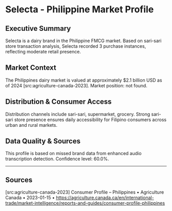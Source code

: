 # Selecta - Philippine Market Profile
## Executive Summary
Selecta is a dairy brand in the Philippine FMCG market. Based on sari-sari store transaction analysis, Selecta recorded 3 purchase instances, reflecting moderate retail presence.

## Market Context
The Philippines dairy market is valued at approximately $2.1 billion USD as of 2024 [src:agriculture-canada-2023]. Market position: not found. 
## Distribution & Consumer Access
Distribution channels include sari-sari, supermarket, grocery. Strong sari-sari store presence ensures daily accessibility for Filipino consumers across urban and rural markets.

## Data Quality & Sources
This profile is based on missed brand data from enhanced audio transcription detection. Confidence level: 60.0%.

---

## Sources
[src:agriculture-canada-2023] Consumer Profile – Philippines • Agriculture Canada • 2023-01-15 • https://agriculture.canada.ca/en/international-trade/market-intelligence/reports-and-guides/consumer-profile-philippines
